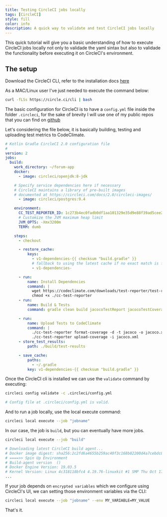 ```yaml
---
title: Testing CircleCI jobs locally
tags: [CircleCI]
style: fill
color: info
description: A quick way to validate and test CircleCI jobs locally
---
```


This quick tutorial will give you a basic understanding of how to execute CircleCI jobs locally not only to validade the
yaml sintax but also to validade the functionality before executing it on CircleCI's environment. 

## The setup

Download the CircleCI CLI, refer to the installation docs [here](https://circleci.com/docs/2.0/local-cli/#installation)

As a MAC/Linux user I've just needed to execute the command below:
``` bash
curl -fLSs https://circle.ci/cli | bash
```

The basic configuration for CircleCI is to have a `config.yml` file inside the folder `.circleci`, for the sake of brevity
I will use one of my public repos that you can find on [github](https://github.com/rribeiro1/forum-kotlin-spring-boot)

Let's considering the file below, it is basically building, testing and uploading test metrics to CodeClimate. 

```yaml
# Kotlin Gradle CircleCI 2.0 configuration file
#
version: 2
jobs:
  build:
    work_directory: ~/forum-app
    docker:
      - image: circleci/openjdk:8-jdk

    # Specify service dependencies here if necessary
    # CircleCI maintains a library of pre-built images
    # documented at https://circleci.com/docs/2.0/circleci-images/
      - image: circleci/postgres:9.4

    environment:
      CC_TEST_REPORTER_ID: 1c273b4ec0fadb0df1aa101329e35d9e88f39ad5cee2de302c1a2c3e765f4764
      # Customize the JVM maximum heap limit
      JVM_OPTS: -Xmx3200m
      TERM: dumb

    steps:
      - checkout

      - restore_cache:
          keys:
            - v1-dependencies-{{ checksum "build.gradle" }}
            # fallback to using the latest cache if no exact match is found
            - v1-dependencies-

      - run:
          name: Install Dependencies
          command: |
            wget https://codeclimate.com/downloads/test-reporter/test-reporter-latest-linux-amd64 -O ./cc-test-reporter
            chmod +x ./cc-test-reporter
      - run:
          name: Build & Tests
          command: gradle clean build jacocoTestReport jacocoTestCoverageVerification jacocoFixForCodeClimate

      - run:
          name: Upload Tests to CodeClimate
          command: |
            ./cc-test-reporter format-coverage -d -t jacoco -o jacoco.xml ./build/reports/jacoco/test/jacoco.xml
            ./cc-test-reporter upload-coverage -i jacoco.xml
      - store_test_results:
          path: ./build/test-results

      - save_cache:
          paths:
            - ~/.gradle
          key: v1-dependencies-{{ checksum "build.gradle" }}
```

Once the CircleCI cli is installed we can use the `validate` command by executing: 

``` bash
circleci config validate -c .circleci/config.yml

# Config file at .circleci/config.yml is valid.
```

And to run a job locally, use the local execute command:

``` bash
circleci local execute --job "jobname"
```

In our case, the job is `build`, but you can eventually have more jobs.

``` bash
circleci local execute --job "build"

# Downloading latest CircleCI build agent...
# Docker image digest: sha256:2c2fd6a4655b259ac40f3c168b82200d4a7cebdc8287c4eb866a348b0191403d
# ====>> Spin Up Environment
# Build-agent version  ()
# Docker Engine Version: 19.03.5
# Kernel Version: Linux 4c318118bfc4 4.19.76-linuxkit #1 SMP Thu Oct 17 19:31:58 UTC 2019 x86_64 Linux
...
```

If your job depends on `encrypted variables` which we configure using CircleCI's UI, we can setting those environment variables via the CLI:

``` bash
circleci local execute --job "jobname" --env MY_VARIABLE=MY_VALUE
```

That's it. 